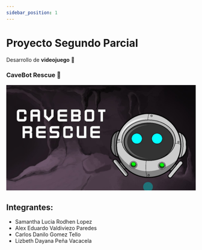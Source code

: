 ```yaml
---
sidebar_position: 1
---
```


# Proyecto Segundo Parcial
Desarrollo de **videojuego** 	:game_die:


### CaveBot Rescue :mag_right:

 ![test](Ideacion/img/inicio.jpg)


## Integrantes: 

* Samantha Lucia Rodhen Lopez
* Alex Eduardo Valdiviezo Paredes
* Carlos Danilo Gomez Tello
* Lizbeth Dayana Peña Vacacela

